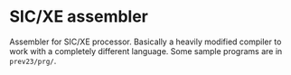 # SIC/XE assembler

Assembler for SIC/XE processor. Basically a heavily modified compiler to work
with a completely different language. Some sample programs are in `prev23/prg/`.
